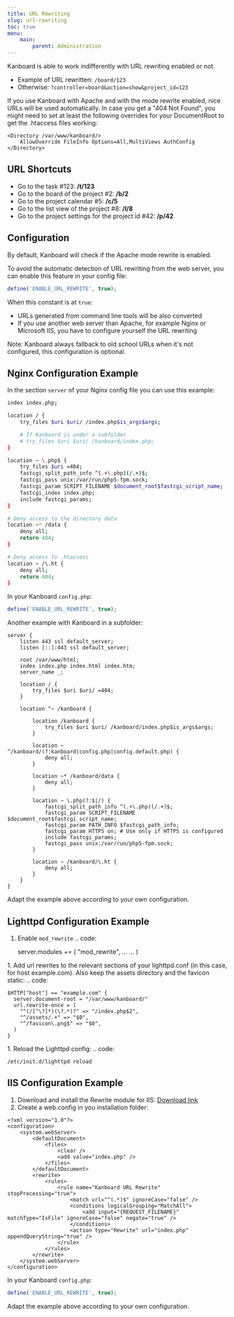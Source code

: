 ```yaml
---
title: URL Rewriting
slug: url-rewriting
toc: true
menu:
    main:
        parent: Administration
---
```


Kanboard is able to work indifferently with URL rewriting enabled or
not.

- Example of URL rewritten: `/board/123`
- Otherwise: `?controller=board&action=show&project_id=123`

If you use Kanboard with Apache and with the mode rewrite enabled, nice
URLs will be used automatically. In case you get a "404 Not Found", you
might need to set at least the following overrides for your DocumentRoot
to get the .htaccess files working:

``` {.sh}
<Directory /var/www/kanboard/>
    AllowOverride FileInfo Options=All,MultiViews AuthConfig
</Directory>
```

URL Shortcuts
-------------

- Go to the task \#123: **/t/123**
- Go to the board of the project \#2: **/b/2**
- Go to the project calendar \#5: **/c/5**
- Go to the list view of the project \#8: **/l/8**
- Go to the project settings for the project id \#42: **/p/42**

Configuration
-------------

By default, Kanboard will check if the Apache mode rewrite is enabled.

To avoid the automatic detection of URL rewriting from the web server,
you can enable this feature in your config file:

```php
define('ENABLE_URL_REWRITE', true);
```

When this constant is at `true`:

- URLs generated from command line tools will be also converted
- If you use another web server than Apache, for example Nginx or
    Microsoft IIS, you have to configure yourself the URL rewriting

Note: Kanboard always fallback to old school URLs when it's not
configured, this configuration is optional.

Nginx Configuration Example
---------------------------

In the section `server` of your Nginx config file you can use this
example:

```bash
index index.php;

location / {
    try_files $uri $uri/ /index.php$is_args$args;

    # If Kanboard is under a subfolder
    # try_files $uri $uri/ /kanboard/index.php;
}

location ~ \.php$ {
    try_files $uri =404;
    fastcgi_split_path_info ^(.+\.php)(/.+)$;
    fastcgi_pass unix:/var/run/php5-fpm.sock;
    fastcgi_param SCRIPT_FILENAME $document_root$fastcgi_script_name;
    fastcgi_index index.php;
    include fastcgi_params;
}

# Deny access to the directory data
location ~* /data {
    deny all;
    return 404;
}

# Deny access to .htaccess
location ~ /\.ht {
    deny all;
    return 404;
}
```

In your Kanboard `config.php`:

```php
define('ENABLE_URL_REWRITE', true);
```

Another example with Kanboard in a subfolder:

    server {
        listen 443 ssl default_server;
        listen [::]:443 ssl default_server;

        root /var/www/html;
        index index.php index.html index.htm;
        server_name _;

        location / {
            try_files $uri $uri/ =404;
        }

        location ^~ /kanboard {

            location /kanboard {
                try_files $uri $uri/ /kanboard/index.php$is_args$args;
            }

            location ~ ^/kanboard/(?:kanboard|config.php|config.default.php) {
                deny all;
            }

            location ~* /kanboard/data {
                deny all;
            }

            location ~ \.php(?:$|/) {
                fastcgi_split_path_info ^(.+\.php)(/.+)$;
                fastcgi_param SCRIPT_FILENAME $document_root$fastcgi_script_name;
                fastcgi_param PATH_INFO $fastcgi_path_info;
                fastcgi_param HTTPS on; # Use only if HTTPS is configured
                include fastcgi_params;
                fastcgi_pass unix:/var/run/php5-fpm.sock;
            }

            location ~ /kanboard/\.ht {
                deny all;
            }
        }
    }

Adapt the example above according to your own configuration.

Lighttpd Configuration Example
------------------------------

1. Enable `mod_rewrite` .. code:

    server.modules += (
        "mod_rewrite",
        ...
        ...
    )

1\. Add url rewrites to the relevant sections of your lighttpd.conf (in
this case, for host example.com). Also keep the assets directory and the
favicon static: .. code:

    $HTTP["host"] == "example.com" {
      server.document-root = "/var/www/kanboard/"
      url.rewrite-once = (
        "^(/[^\?]*)(\?.*)?" => "/index.php$2",
        "^/assets/.+" => "$0",
        "^/favicon\.png$" => "$0",
      )
    }

1\. Reload the Lighttpd config: .. code:

    /etc/init.d/lighttpd reload

IIS Configuration Example
-------------------------

1.  Download and install the Rewrite module for IIS: [Download
    link](http://www.iis.net/learn/extensions/url-rewrite-module/using-the-url-rewrite-module)
2.  Create a web.config in you installation folder:

``` {.xml}
<?xml version="1.0"?>
<configuration>
    <system.webServer>
        <defaultDocument>
            <files>
                <clear />
                <add value="index.php" />
            </files>
        </defaultDocument>
        <rewrite>
            <rules>
                <rule name="Kanboard URL Rewrite" stopProcessing="true">
                    <match url="^(.*)$" ignoreCase="false" />
                    <conditions logicalGrouping="MatchAll">
                        <add input="{REQUEST_FILENAME}" matchType="IsFile" ignoreCase="false" negate="true" />
                    </conditions>
                    <action type="Rewrite" url="index.php" appendQueryString="true" />
                </rule>
            </rules>
        </rewrite>
    </system.webServer>
</configuration>
```

In your Kanboard `config.php`:

```php
define('ENABLE_URL_REWRITE', true);
```

Adapt the example above according to your own configuration.
